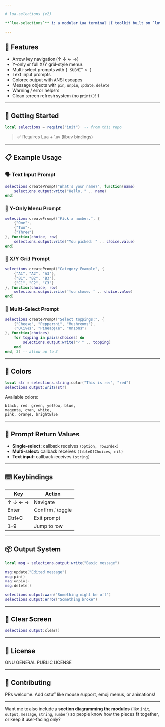 ```yaml
---

# lua-selections (v2)

**`lua-selections`** is a modular Lua terminal UI toolkit built on `luv` (libuv). It gives you arrow-key driven menus, text prompts, ANSI colors, and a message system with pinning/editing. Basically: cursed but usable TUIs.

---
```


## 🔧 Features

* Arrow key navigation (↑ ↓ ← →)
* Y-only or full X/Y grid-style menus
* Multi-select prompts with `[ SUBMIT > ]`
* Text input prompts
* Colored output with ANSI escapes
* Message objects with `pin`, `unpin`, `update`, `delete`
* Warning / error helpers
* Clean screen refresh system (no `print()`!!)

---

## 🚀 Getting Started

```lua
local selections = require("init")  -- from this repo
```

> ✅ Requires Lua + `luv` (libuv bindings)

---

## 📋 Example Usage

### 🗣️ Text Input Prompt

```lua
selections.createPrompt("What's your name?", function(name)
    selections.output:write("Hello, " .. name)
end)
```

### 🔢 Y-Only Menu Prompt

```lua
selections.createPrompt("Pick a number:", {
    {"One"},
    {"Two"},
    {"Three"}
}, function(choice, row)
    selections.output:write("You picked: " .. choice.value)
end)
```

### 🎯 X/Y Grid Prompt

```lua
selections.createPrompt("Category Example", {
    {"A1", "A2", "A3"},
    {"B1", "B2", "B3"},
    {"C1", "C2", "C3"}
}, function(choice, row)
    selections.output:write("You chose: " .. choice.value)
end)
```

### 🧩 Multi-Select Prompt

```lua
selections.createPrompt("Select toppings:", {
    {"Cheese", "Pepperoni", "Mushrooms"},
    {"Olives", "Pineapple", "Onions"}
}, function(choices)
    for topping in pairs(choices) do
        selections.output:write("✓ " .. topping)
    end
end, 3) -- allow up to 3
```

---

## 🎨 Colors

```lua
local str = selections.string.color("This is red", "red")
selections.output:write(str)
```

Available colors:

```
black, red, green, yellow, blue,
magenta, cyan, white,
pink, orange, brightBlue
```

---

## 🧠 Prompt Return Values

* **Single-select:** callback receives `(option, rowIndex)`
* **Multi-select:** callback receives `(tableOfChoices, nil)`
* **Text input:** callback receives `(string)`

---

## ⌨️ Keybindings

| Key     | Action           |
| ------- | ---------------- |
| ↑ ↓ ← → | Navigate         |
| Enter   | Confirm / toggle |
| Ctrl+C  | Exit prompt      |
| 1–9     | Jump to row      |

---

## 📦 Output System

```lua
local msg = selections.output:write("Basic message")

msg:update("Edited message")
msg:pin()
msg:unpin()
msg:delete()

selections.output:warn("Something might be off")
selections.output:error("Something broke")
```

---

## 🧼 Clear Screen

```lua
selections.output:clear()
```

---

## 📝 License

GNU GENERAL PUBLIC LICENSE

---

## 🤝 Contributing

PRs welcome. Add cstuff like mouse support, emoji menus, or animations!

---

Want me to also include a **section diagramming the modules** (like `init`, `output`, `message`, `string`, `number`) so people know how the pieces fit together, or keep it user-facing only?
